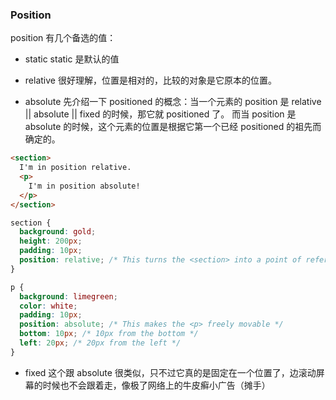 ### Position

position 有几个备选的值：
- static
static 是默认的值

- relative
很好理解，位置是相对的，比较的对象是它原本的位置。
- absolute
先介绍一下 positioned 的概念：当一个元素的 position 是 relative || absolute || fixed 的时候，那它就 positioned 了。
而当 position 是 absolute 的时候，这个元素的位置是根据它第一个已经 positioned 的祖先而确定的。

```html
<section>
  I'm in position relative.
  <p>
    I'm in position absolute!
  </p>
</section>
```

```css
section {
  background: gold;
  height: 200px;
  padding: 10px;
  position: relative; /* This turns the <section> into a point of reference for the <p> */
}

p {
  background: limegreen;
  color: white;
  padding: 10px;
  position: absolute; /* This makes the <p> freely movable */
  bottom: 10px; /* 10px from the bottom */
  left: 20px; /* 20px from the left */
}
```

- fixed
这个跟 absolute 很类似，只不过它真的是固定在一个位置了，边滚动屏幕的时候也不会跟着走，像极了网络上的牛皮癣小广告（摊手）
